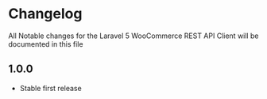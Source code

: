 # Changelog

All Notable changes for the Laravel 5 WooCommerce REST API Client  will be documented in this file

## 1.0.0
- Stable first release
